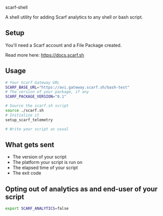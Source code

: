 scarf-shell

A shell utility for adding Scarf analytics to any shell or bash script.

## Setup

You'll need a Scarf account and a File Package created. 

Read more here: https://docs.scarf.sh

## Usage

```sh
# Your Scarf Gateway URL
SCARF_BASE_URL="https://avi.gateway.scarf.sh/bash-test"
# The version of your package, if any
SCARF_PACKAGE_VERSION="0.1"

# Source the scarf.sh script
source ./scarf.sh
# Initialize it
setup_scarf_telemetry

# Write your script as usual
```

## What gets sent

- The version of your script
- The platform your script is run on
- The elapsed time of your script
- The exit code

## Opting out of analytics as and end-user of your script

```sh
export SCARF_ANALYTICS=false
```
